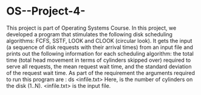 # OS--Project-4-
This project is part of Operating Systems Course. 
In this project, we developed a program that stimulates the following disk scheduling algorithms:
FCFS, SSTF, LOOK and CLOOK (circular look). It gets the input (a sequence of disk requests with their arrival times)
from an input file and prints out the following information for each scheduling algorithm: the total time 
(total head movement in terms of cylinders skipped over) required to serve all requests, the mean request wait time, and the 
standard deviation of the request wait time.
As part of the requirement the arguments required to run this program are : ds <N> <infile.txt>
Here,	<N>	is	the	number	of	cylinders on	the	disk	(1..N).	<infile.txt>	is	the	input	file.
